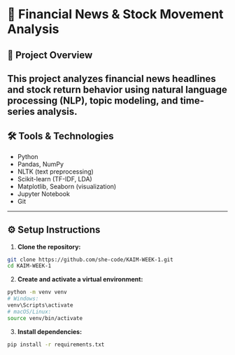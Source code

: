 # 📰 Financial News & Stock Movement Analysis

## 📌 Project Overview

This project analyzes **financial news headlines** and **stock return behavior** using natural language processing (NLP), topic modeling, and time-series analysis.
---

## 🛠 Tools & Technologies

- Python  
- Pandas, NumPy  
- NLTK (text preprocessing)  
- Scikit-learn (TF-IDF, LDA)  
- Matplotlib, Seaborn (visualization)  
- Jupyter Notebook  
- Git  

---

## ⚙️ Setup Instructions

1. **Clone the repository:**

```bash
git clone https://github.com/she-code/KAIM-WEEK-1.git
cd KAIM-WEEK-1
```

2. **Create and activate a virtual environment:**

```bash
python -m venv venv
# Windows:
venv\Scripts\activate
# macOS/Linux:
source venv/bin/activate
```
3. **Install dependencies:**

```bash
pip install -r requirements.txt

```
